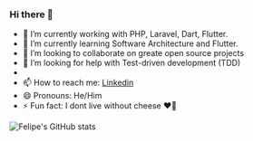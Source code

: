### Hi there 👋


- 🔭 I’m currently working with PHP, Laravel, Dart, Flutter.
- 🌱 I’m currently learning Software Architecture and Flutter.
- 👯 I’m looking to collaborate on greate open source projects
- 🤔 I’m looking for help with Test-driven development (TDD)
- <!--💬 Ask me about -->
- 📫 How to reach me: [Linkedin](https://www.linkedin.com/in/felipegoncalvesgarcia/)
- 😄 Pronouns: He/Him
- ⚡ Fun fact: I dont live without cheese ❤️🧀


![Felipe's GitHub stats](https://github-readme-stats.vercel.app/api?username=felipeggarcia&show_icons=true&theme=radical)
